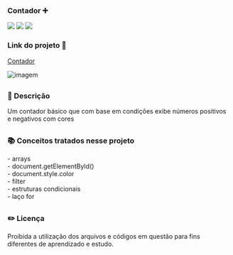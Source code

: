 ### Contador ➕ 

<div style="display: inline_block">

<img src="https://img.shields.io/badge/html5-%23E34F26.svg?style=for-the-badge&logo=html5&logoColor=white" />
<img src="https://img.shields.io/badge/css3-%231572B6.svg?style=for-the-badge&logo=css3&logoColor=white" />
<img src="https://img.shields.io/badge/javascript-%23323330.svg?style=for-the-badge&logo=javascript&logoColor=%23F7DF1E" />

### Link do projeto 🔗 

<a href="https://26tassiofernandes.github.io/Contador/contador.html" rel="external">Contador</a>

<img src="https://user-images.githubusercontent.com/86972667/233251549-8a3556cd-91f2-4fa7-8b53-0c79640c72f4.png" alt="imagem">
</div>


##

### 📜 Descrição 
<p>Um contador básico que com base em condições exibe números positivos e negativos com cores

</p>

##

### 📚 Conceitos tratados nesse projeto
<p>
- arrays <br>
- document.getElementById() <br>
- document.style.color <br>
- filter <br>  
- estruturas condicionais <br>
- laço for <br>
</p>

##

### ✏️ Licença 
<p>Proibida a utilização dos arquivos e códigos em questão para fins diferentes de aprendizado e estudo.</p>

##
